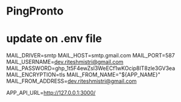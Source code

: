 # PingPronto

# update on .env file


MAIL_DRIVER=smtp
MAIL_HOST=smtp.gmail.com
MAIL_PORT=587
MAIL_USERNAME=dev.riteshmistri@gmail.com
MAIL_PASSWORD=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
MAIL_ENCRYPTION=tls
MAIL_FROM_NAME="${APP_NAME}"
MAIL_FROM_ADDRESS=dev.riteshmistri@gmail.com


APP_API_URL=http://127.0.0.1:3000/